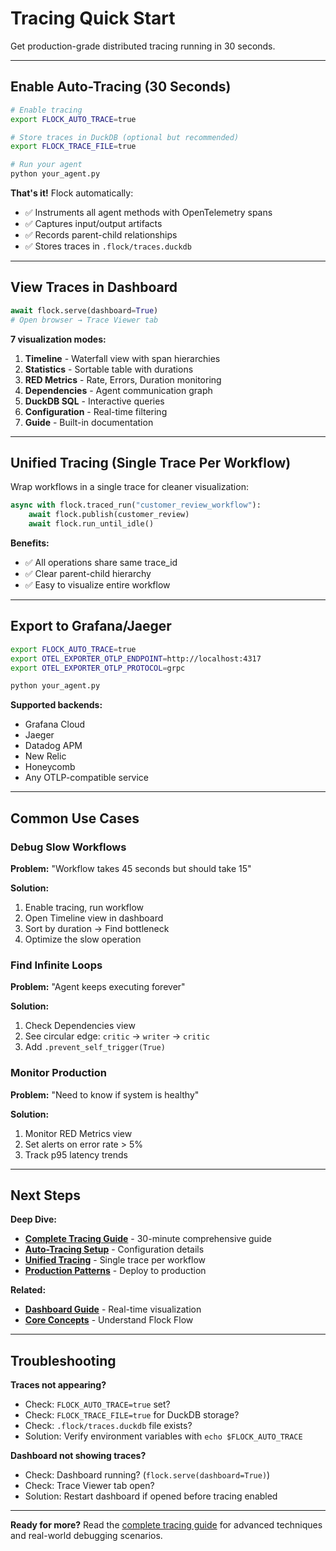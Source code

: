 # Tracing Quick Start

Get production-grade distributed tracing running in 30 seconds.

---

## Enable Auto-Tracing (30 Seconds)

```bash
# Enable tracing
export FLOCK_AUTO_TRACE=true

# Store traces in DuckDB (optional but recommended)
export FLOCK_TRACE_FILE=true

# Run your agent
python your_agent.py
```

**That's it!** Flock automatically:
- ✅ Instruments all agent methods with OpenTelemetry spans
- ✅ Captures input/output artifacts
- ✅ Records parent-child relationships
- ✅ Stores traces in `.flock/traces.duckdb`

---

## View Traces in Dashboard

```python
await flock.serve(dashboard=True)
# Open browser → Trace Viewer tab
```

**7 visualization modes:**
1. **Timeline** - Waterfall view with span hierarchies
2. **Statistics** - Sortable table with durations
3. **RED Metrics** - Rate, Errors, Duration monitoring
4. **Dependencies** - Agent communication graph
5. **DuckDB SQL** - Interactive queries
6. **Configuration** - Real-time filtering
7. **Guide** - Built-in documentation

---

## Unified Tracing (Single Trace Per Workflow)

Wrap workflows in a single trace for cleaner visualization:

```python
async with flock.traced_run("customer_review_workflow"):
    await flock.publish(customer_review)
    await flock.run_until_idle()
```

**Benefits:**
- ✅ All operations share same trace_id
- ✅ Clear parent-child hierarchy
- ✅ Easy to visualize entire workflow

---

## Export to Grafana/Jaeger

```bash
export FLOCK_AUTO_TRACE=true
export OTEL_EXPORTER_OTLP_ENDPOINT=http://localhost:4317
export OTEL_EXPORTER_OTLP_PROTOCOL=grpc

python your_agent.py
```

**Supported backends:**
- Grafana Cloud
- Jaeger
- Datadog APM
- New Relic
- Honeycomb
- Any OTLP-compatible service

---

## Common Use Cases

### Debug Slow Workflows

**Problem:** "Workflow takes 45 seconds but should take 15"

**Solution:**
1. Enable tracing, run workflow
2. Open Timeline view in dashboard
3. Sort by duration → Find bottleneck
4. Optimize the slow operation

### Find Infinite Loops

**Problem:** "Agent keeps executing forever"

**Solution:**
1. Check Dependencies view
2. See circular edge: `critic` → `writer` → `critic`
3. Add `.prevent_self_trigger(True)`

### Monitor Production

**Problem:** "Need to know if system is healthy"

**Solution:**
1. Monitor RED Metrics view
2. Set alerts on error rate > 5%
3. Track p95 latency trends

---

## Next Steps

**Deep Dive:**
- **[Complete Tracing Guide](how_to_use_tracing_effectively.md)** - 30-minute comprehensive guide
- **[Auto-Tracing Setup](auto-tracing.md)** - Configuration details
- **[Unified Tracing](unified-tracing.md)** - Single trace per workflow
- **[Production Patterns](tracing-production.md)** - Deploy to production

**Related:**
- **[Dashboard Guide](../dashboard.md)** - Real-time visualization
- **[Core Concepts](../../getting-started/concepts.md)** - Understand Flock Flow

---

## Troubleshooting

**Traces not appearing?**
- Check: `FLOCK_AUTO_TRACE=true` set?
- Check: `FLOCK_TRACE_FILE=true` for DuckDB storage?
- Check: `.flock/traces.duckdb` file exists?
- Solution: Verify environment variables with `echo $FLOCK_AUTO_TRACE`

**Dashboard not showing traces?**
- Check: Dashboard running? (`flock.serve(dashboard=True)`)
- Check: Trace Viewer tab open?
- Solution: Restart dashboard if opened before tracing enabled

---

**Ready for more?** Read the [complete tracing guide](how_to_use_tracing_effectively.md) for advanced techniques and real-world debugging scenarios.
